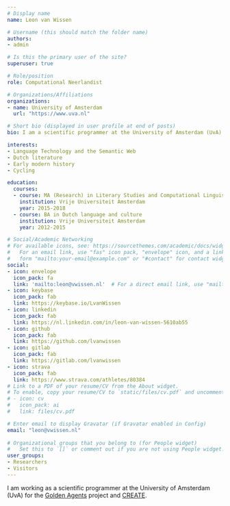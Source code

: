 ```yaml
---
# Display name
name: Leon van Wissen

# Username (this should match the folder name)
authors:
- admin

# Is this the primary user of the site?
superuser: true

# Role/position
role: Computational Neerlandist

# Organizations/Affiliations
organizations:
- name: University of Amsterdam
  url: "https://www.uva.nl"

# Short bio (displayed in user profile at end of posts)
bio: I am a scientific programmer at the University of Amsterdam (UvA) for the Golden Agents project and CREATE.

interests:
- Language Technology and the Semantic Web
- Dutch literature
- Early modern history
- Cycling

education:
  courses:
  - course: MA (Research) in Literary Studies and Computational Linguistics
    institution: Vrije Universiteit Amsterdam
    year: 2015-2018
  - course: BA in Dutch language and culture
    institution: Vrije Universiteit Amsterdam
    year: 2012-2015

# Social/Academic Networking
# For available icons, see: https://sourcethemes.com/academic/docs/widgets/#icons
#   For an email link, use "fas" icon pack, "envelope" icon, and a link in the
#   form "mailto:your-email@example.com" or "#contact" for contact widget.
social:
- icon: envelope
  icon_pack: fa
  link: 'mailto:leon@vwissen.nl'  # For a direct email link, use "mailto:test@example.org".
- icon: keybase
  icon_pack: fab
  link: https://keybase.io/LvanWissen
- icon: linkedin
  icon_pack: fab
  link: https://nl.linkedin.com/in/leon-van-wissen-5610ab55
- icon: github
  icon_pack: fab
  link: https://github.com/lvanwissen
- icon: gitlab
  icon_pack: fab
  link: https://gitlab.com/lvanwissen
- icon: strava
  icon_pack: fab
  link: https://www.strava.com/athletes/80384
# Link to a PDF of your resume/CV from the About widget.
# To enable, copy your resume/CV to `static/files/cv.pdf` and uncomment the lines below.  
# - icon: cv
#   icon_pack: ai
#   link: files/cv.pdf

# Enter email to display Gravatar (if Gravatar enabled in Config)
email: "leon@vwissen.nl"
  
# Organizational groups that you belong to (for People widget)
#   Set this to `[]` or comment out if you are not using People widget.  
user_groups:
- Researchers
- Visitors
---
```


I am working as a scientific programmer at the University of Amsterdam (UvA) for the [Golden Agents](https://www.goldenagents.org) project and [CREATE](https://www.create.humanities.uva.nl). 
